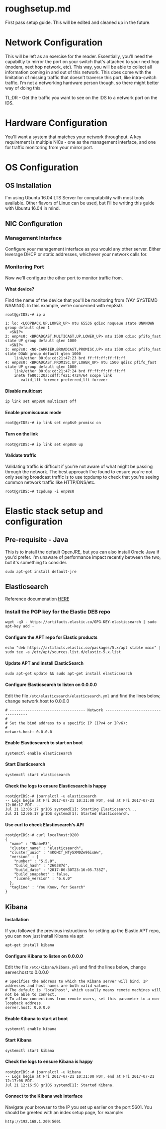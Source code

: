 # roughsetup.md
First pass setup guide. This will be edited and cleaned up in the future.

# Network Configuration
This will be left as an exercise for the reader. Essentially, you'll need the capabiltiy to mirror the port on your switch that's attached to your next hop (modem, next hop network, etc). This way, you will be able to collect all information coming in and out of this network. This does come with the limitation of missing traffic that doesn't traverse this port, like intra-switch traffic. I'm not a networking hardware person though, so there might better way of doing this.

TL;DR - Get the traffic you want to see on the IDS to a network port on the IDS.

# Hardware Configuration
You'll want a system that matches your network throughput. A key requirement is multiple NICs - one as the management interface, and one for traffic monitoring from your mirror port.

# OS Configuration

## OS Installation
I'm using Ubuntu 16.04 LTS Server for compatability with most tools available. Other flavors of Linux can be used, but I'll be writing this guide with Ubuntu 16.04 in mind.

## NIC Configuration
### Management Interface
Configure your management interface as you would any other server. Either leverage DHCP or static addresses, whichever your network calls for.

### Monitoring Port
Now we'll configure the other port to monitor traffic from.

#### What device?
Find the name of the device that you'll be monitoring from (YAY SYSTEMD NAMING). In this example, we're concerned with enp8s0.

`root@grIDS:~# ip a`

```
1: lo: <LOOPBACK,UP,LOWER_UP> mtu 65536 qdisc noqueue state UNKNOWN group default qlen 1
  <SNIP>
2: enp4s0: <BROADCAST,MULTICAST,UP,LOWER_UP> mtu 1500 qdisc pfifo_fast state UP group default qlen 1000
  <SNIP>
3: enp7s0: <NO-CARRIER,BROADCAST,PROMISC,UP> mtu 1500 qdisc pfifo_fast state DOWN group default qlen 1000
    link/ether 00:0a:cd:21:47:23 brd ff:ff:ff:ff:ff:ff
4: enp8s0: <BROADCAST,PROMISC,UP,LOWER_UP> mtu 1500 qdisc pfifo_fast state UP group default qlen 1000
    link/ether 00:0a:cd:21:47:24 brd ff:ff:ff:ff:ff:ff
    inet6 fe80::20a:cdff:fe21:4724/64 scope link
       valid_lft forever preferred_lft forever
```

#### Disable multicast
```
ip link set enp8s0 multicast off
```

#### Enable promiscuous mode
```
root@grIDS:~# ip link set enp8s0 promisc on
```

#### Turn on the link
```
root@grIDS:~# ip link set enp8s0 up
```

#### Validate traffic
Validating traffic is difficult if you're not aware of what might be passing through the network. The best approach I've found to ensure you're not only seeing broadcast traffic is to use tcpdump to check that you're seeing common network traffic like HTTP/DNS/etc.

```
root@grIDS:~# tcpdump -i enp8s0
```

# Elastic stack setup and configuration

## Pre-requisite - Java
This is to install the default OpenJRE, but you can also install Oracle Java if you'd prefer. I'm unaware of performance impact recently between the two, but it's something to consider.

```
sudo apt-get install default-jre
```

## Elasticsearch
Reference documenation [HERE](https://www.elastic.co/guide/en/elasticsearch/reference/current/deb.html)

### Install the PGP key for the Elastic DEB repo
```
wget -qO - https://artifacts.elastic.co/GPG-KEY-elasticsearch | sudo apt-key add -
```

#### Configure the APT repo for Elastic products
```
echo "deb https://artifacts.elastic.co/packages/5.x/apt stable main" | sudo tee -a /etc/apt/sources.list.d/elastic-5.x.list
```

#### Update APT and install ElasticSearch
```
sudo apt-get update && sudo apt-get install elasticsearch
```
#### Configure Elasticsearch to listen on 0.0.0.0
Edit the file `/etc/elasticsearch/elasticsearch.yml` and find the lines below, change network.host to 0.0.0.0

```
# ---------------------------------- Network -----------------------------------
#
# Set the bind address to a specific IP (IPv4 or IPv6):
#
network.host: 0.0.0.0
```

#### Enable Elasticsearch to start on boot
```
systemctl enable elasticsearch
```

#### Start Elasticsearch
```
systemctl start elasticsearch
```

#### Check the logs to ensure Elasticsearch is happy
```
root@grIDS:~# journalctl -u elasticsearch
-- Logs begin at Fri 2017-07-21 10:31:00 PDT, end at Fri 2017-07-21 12:06:17 PDT. --
Jul 21 12:06:17 grIDS systemd[1]: Starting Elasticsearch...
Jul 21 12:06:17 grIDS systemd[1]: Started Elasticsearch.
```

#### Use curl to check Elasticsearch's API
```
root@grIDS:~# curl localhost:9200
{
  "name" : "9NabvE3",
  "cluster_name" : "elasticsearch",
  "cluster_uuid" : "mKQHCf_HTySXM0Ze96isWw",
  "version" : {
    "number" : "5.5.0",
    "build_hash" : "260387d",
    "build_date" : "2017-06-30T23:16:05.735Z",
    "build_snapshot" : false,
    "lucene_version" : "6.6.0"
  },
  "tagline" : "You Know, for Search"
}
```

## Kibana

#### Installation
If you followed the previous instructions for setting up the Elastic APT repo, you can now just install Kibana via apt

```
apt-get install kibana
```

#### Configure Kibana to listen on 0.0.0.0
Edit the file `/etc/kibana/kibana.yml` and find the lines below, change server.host to 0.0.0.0

```
# Specifies the address to which the Kibana server will bind. IP addresses and host names are both valid values.
# The default is 'localhost', which usually means remote machines will not be able to connect.
# To allow connections from remote users, set this parameter to a non-loopback address.
server.host: 0.0.0.0
```

#### Enable Kibana to start at boot
```
systemctl enable kibana
```

#### Start Kibana
```
systemctl start kibana
```

#### Check the logs to ensure Kibana is happy
```
root@grIDS:~# journalctl -u kibana
-- Logs begin at Fri 2017-07-21 10:31:00 PDT, end at Fri 2017-07-21 12:17:06 PDT. --
Jul 21 12:16:58 grIDS systemd[1]: Started Kibana.
```

#### Connect to the Kibana web interface
Navigate your browser to the IP you set up earlier on the port 5601. You should be greeted with an index setup page, for example:
```
http://192.168.1.209:5601
```
